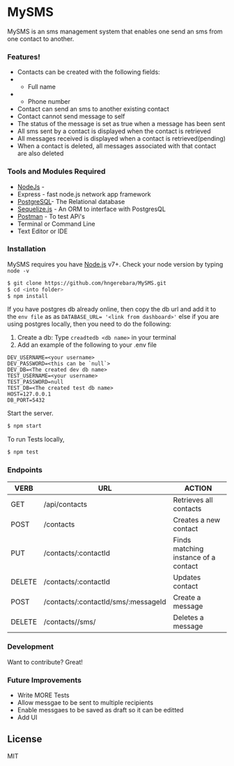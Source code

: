 # MySMS

MySMS is an sms management system that enables one send an sms from one contact to another.

### Features!

- Contacts can be created with the following fields:
- - Full name
- - Phone number
- Contact can send an sms to another existing contact
- Contact cannot send message to self
- The status of the message is set as true when a message has been sent
- All sms sent by a contact is displayed when the contact is retrieved
- All messages received is displayed when a contact is retrieved(pending)
- When a contact is deleted, all messages associated with that contact are also deleted

### Tools and Modules Required
* [NodeJs](https://nodejs.org/en) - 
*  Express - fast node.js network app framework
* [PostgreSQL](https://www.postgresql.org/)- The Relational database
* [Sequelize.js](http://docs.sequelizejs.com/manual/installation/getting-started.html) - An ORM to interface with PostgresQL
* [Postman](https://www.getpostman.com/) - To test APi's
* Terminal or Command Line
* Text Editor or IDE

### Installation
MySMS requires you have [Node.js](https://nodejs.org/) v7+. Check your node version by typing `node -v`

```sh
$ git clone https://github.com/hngerebara/MySMS.git
$ cd <into folder>
$ npm install
```

If you have postgres db already online, then copy the db url and add it to the `env file` as as `DATABASE_URL= '<link from dashboard>'` else if you are using postgres locally, then you need to do the following:
1. Create a db: Type `creadtedb <db name>` in your terminal
 2. Add an example of the following to your .env file

   ```
   DEV_USERNAME=<your username>
   DEV_PASSWORD=<this can be `null`>
   DEV_DB=<The created dev db name>
   TEST_USERNAME=<your username>
   TEST_PASSWORD=null
   TEST_DB=<The created test db name>
   HOST=127.0.0.1
   DB_PORT=5432
   ```
Start the server.

```sh
$ npm start
```
To run Tests locally, 

```sh
$ npm test
```

### Endpoints

| VERB | URL | ACTION |
| ------ | ------ | ------ |
| GET | /api/contacts | Retrieves all contacts |
| POST | /contacts | Creates a new contact |
| PUT | /contacts/:contactId | Finds matching instance of a contact |
| DELETE | /contacts/:contactId | Updates contact |
| POST | /contacts/:contactId/sms/:messageId | Create a message |
| DELETE | /contacts/<id>/sms/<id> | Deletes a message |


### Development

Want to contribute? Great!

### Future Improvements

 - Write MORE Tests
 - Allow messgae to be sent to multiple recipients
 - Enable messgaes to be saved as draft so it can be editted
 - Add UI

License
----

MIT
